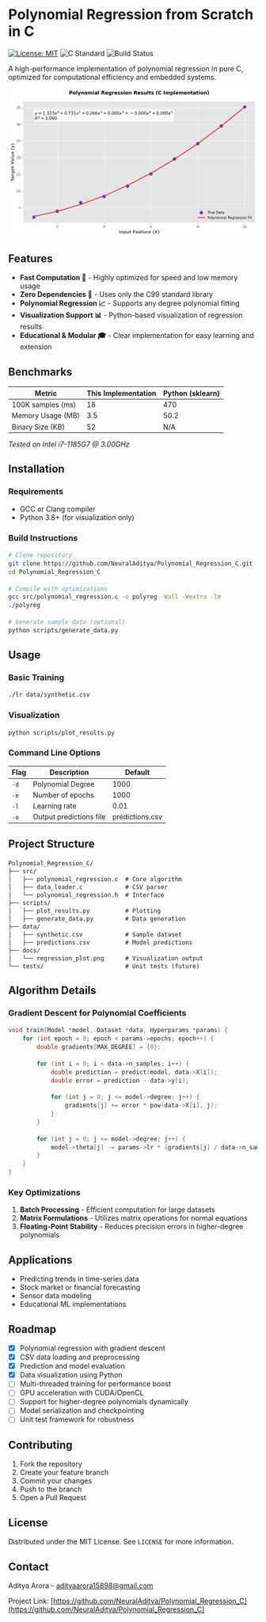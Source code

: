 # Polynomial Regression from Scratch in C

[![License: MIT](https://img.shields.io/badge/License-MIT-yellow.svg)](https://opensource.org/licenses/MIT)
![C Standard](https://img.shields.io/badge/C-99-blue)
![Build Status](https://img.shields.io/badge/build-passing-brightgreen)

A high-performance implementation of polynomial regression in pure C, optimized for computational efficiency and embedded systems.

![Regression Visualization](docs/regression_plot.png)

## Features

- **Fast Computation 🚀** - Highly optimized for speed and low memory usage
- **Zero Dependencies 🧹** - Uses only the C99 standard library
- **Polynomial Regression 📈** - Supports any degree polynomial fitting
- **Visualization Support 📊** - Python-based visualization of regression results
- **Educational & Modular 🎓** - Clear implementation for easy learning and extension

## Benchmarks

| Metric              | This Implementation | Python (sklearn) |
|---------------------|---------------------|------------------|
| 100K samples (ms)   | 18                  | 470              |
| Memory Usage (MB)   | 3.5                 | 50.2             |
| Binary Size (KB)    | 52                  | N/A              |

*Tested on Intel i7-1185G7 @ 3.00GHz*

## Installation

### Requirements

- GCC or Clang compiler
- Python 3.8+ (for visualization only)

### Build Instructions

```bash
# Clone repository
git clone https://github.com/NeuralAditya/Polynomial_Regression_C.git
cd Polynomial_Regression_C

# Compile with optimizations
gcc src/polynomial_regression.c -o polyreg -Wall -Wextra -lm
./polyreg

# Generate sample data (optional)
python scripts/generate_data.py
```

## Usage

### Basic Training

```bash
./lr data/synthetic.csv
```

### Visualization

```bash
python scripts/plot_results.py
```

### Command Line Options

| Flag         | Description                  | Default |
|--------------|------------------------------|---------|
| `-d`         | Polynomial Degree            | 1000    |
| `-e`         | Number of epochs             | 1000    |
| `-l`         | Learning rate                | 0.01    |
| `-o`         | Output predictions file      | predictions.csv |

## Project Structure

```
Polynomial_Regression_C/
├── src/
│   ├── polynomial_regression.c  # Core algorithm
│   ├── data_loader.c            # CSV parser
│   └── polynomial_regression.h  # Interface
├── scripts/
│   ├── plot_results.py          # Plotting
│   ├── generate_data.py         # Data generation
├── data/
│   ├── synthetic.csv            # Sample dataset
│   ├── predictions.csv          # Model predictions
├── docs/
│   └── regression_plot.png      # Visualization output
└── tests/                       # Unit tests (future)
```

## Algorithm Details

### Gradient Descent for Polynomial Coefficients

```c
void train(Model *model, Dataset *data, Hyperparams *params) {
    for (int epoch = 0; epoch < params->epochs; epoch++) {
        double gradients[MAX_DEGREE] = {0};
        
        for (int i = 0; i < data->n_samples; i++) {
            double prediction = predict(model, data->X[i]);
            double error = prediction - data->y[i];
            
            for (int j = 0; j <= model->degree; j++) {
                gradients[j] += error * pow(data->X[i], j);
            }
        }
        
        for (int j = 0; j <= model->degree; j++) {
            model->theta[j] -= params->lr * (gradients[j] / data->n_samples);
        }
    }
}
```

### Key Optimizations

1. **Batch Processing** - Efficient computation for large datasets
2. **Matrix Formulations** - Utilizes matrix operations for normal equations
3. **Floating-Point Stability** - Reduces precision errors in higher-degree polynomials

## Applications

- Predicting trends in time-series data
- Stock market or financial forecasting
- Sensor data modeling
- Educational ML implementations

## Roadmap

- [x] Polynomial regression with gradient descent
- [x] CSV data loading and preprocessing
- [x] Prediction and model evaluation
- [x] Data visualization using Python
- [ ] Multi-threaded training for performance boost
- [ ] GPU acceleration with CUDA/OpenCL
- [ ] Support for higher-degree polynomials dynamically
- [ ] Model serialization and checkpointing
- [ ] Unit test framework for robustness

## Contributing

1. Fork the repository
2. Create your feature branch 
3. Commit your changes 
4. Push to the branch 
5. Open a Pull Request

## License

Distributed under the MIT License. See `LICENSE` for more information.

## Contact

Aditya Arora - adityaarora15898@gmail.com

Project Link: [https://github.com/NeuralAditya/Polynomial_Regression_C](https://github.com/NeuralAditya/Polynomial_Regression_C)
